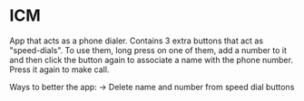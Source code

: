 # ICM
App that acts as a phone dialer.
Contains 3 extra buttons that act as "speed-dials". To use them, long press on one of them, add a number to it 
and then click the button again to associate a name with the phone number. Press it again to make call.

Ways to better the app:
-> Delete name and number from speed dial buttons
